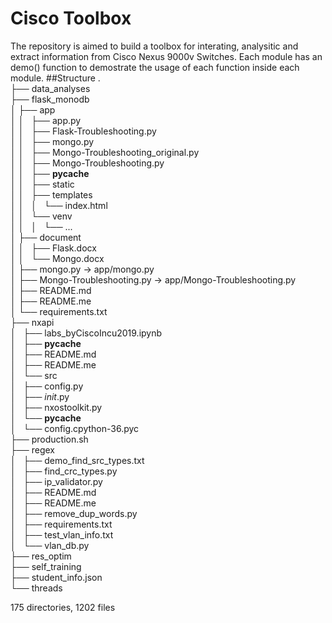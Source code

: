 # **Cisco Toolbox**
The repository is aimed to build a toolbox for interating, analysitic and extract information from Cisco Nexus 9000v Switches.
Each module has an demo() function to demostrate the usage of each function inside each module. 
##Structure
.<br />
├── data_analyses<br />
├── flask_monodb<br />
│    ├── app<br />
│    │   ├── app.py<br />
│    │   ├── Flask-Troubleshooting.py<br />
│    │   ├── mongo.py<br />
│    │   ├── Mongo-Troubleshooting_original.py<br />
│    │   ├── Mongo-Troubleshooting.py<br />
│    │   ├── __pycache__<br />
│    │   ├── static<br />
│    │   ├── templates<br />
│    │   │   └── index.html<br />
│    │   └── venv<br />
│    │   │   └── ...<br />
│    ├── document<br />
│    │   ├── Flask.docx<br />
│    │   └── Mongo.docx<br />
│    ├── mongo.py -> app/mongo.py<br />
│    ├── Mongo-Troubleshooting.py -> app/Mongo-Troubleshooting.py<br />
│    ├── README.md<br />
│    ├── README.me<br />
│    └── requirements.txt<br />
├── nxapi<br />
│   ├── labs_byCiscoIncu2019.ipynb<br />
│   ├── __pycache__<br />
│   ├── README.md<br />
│   ├── README.me<br />
│   └── src<br />
│       ├── config.py<br />
│       ├── _init_.py<br />
│       ├── nxostoolkit.py<br />
│       └── __pycache__<br />
│           └── config.cpython-36.pyc<br />
├── production.sh<br />
├── regex<br />
│   ├── demo_find_src_types.txt<br />
│   ├── find_crc_types.py<br />
│   ├── ip_validator.py<br />
│   ├── README.md<br />
│   ├── README.me<br />
│   ├── remove_dup_words.py<br />
│   ├── requirements.txt<br />
│   ├── test_vlan_info.txt<br />
│   └── vlan_db.py<br />
├── res_optim<br />
├── self_training<br />
├── student_info.json<br />
└── threads<br />

175 directories, 1202 files<br />

